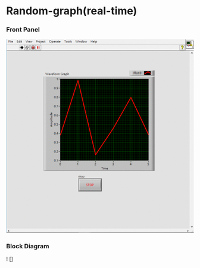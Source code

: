 # Random-graph(real-time)
### Front Panel
![Random-graph(real-time)](https://github.com/Offliners/LabVIEW_projects/blob/master/Random-graph(real-time)/Random-Graph(Real%20Time).gif)

### Block Diagram
! []
